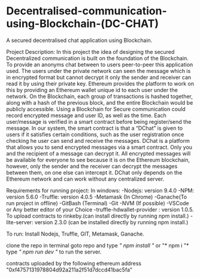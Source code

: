 # Decentralised-communication-using-Blockchain-(DC-CHAT)
A secured decentralised chat application using Blockchain.

Project Description:
In this project the idea of designing the secured Decentralized communication is built on the foundation of the Blockchain. To provide an anonyms chat between to users peer-to-peer this application used. The users under the private network can seen the message which is in encrypted format but cannot decrypt it only the sender and receiver can read it by using their private key. Ethereum provides the platform to work on this by providing an Ethereum wallet unique id to each user under the network. On the Blockchain, each group of transactions is hashed together, along with a hash of the previous block, and the entire Blockchain would be publicly accessible. Using a Blockchain for Secure communication could record encrypted message and user ID, as well as the time. Each user/message is verified in a smart contract before being register/send the message. In our system, the smart contract is that a “DChat” is given to users if it satisfies certain conditions, such as the user registration once checking he user can send and receive the messages. DChat is a platform that allows you to send encrypted messages via a smart contract. Only you and the recipient of a message can decrypt it. All encrypted messages will be available for everyone to see because it is on the Ethereum blockchain, however, only the sender and the receiver can decrypt the messages between them, on one else can intercept it. DChat only depends on the Ethereum network and can work without any centralized server.

Requirements for running project:
In windows:
 -Nodejs: version 9.4.0
 -NPM: version 5.6.0
 -Truffle: version 4.0.5
 -Metamask (In Chrome)
 -Ganache(To run project in offline)
 -GitBash (Terminal)
 -Git 
 -NVM (If possible)
 -VSCode or Any better editor of your Choice
 -truffle-hdwallet-provider : version 1.0.5. To upload contracts to rinkeby.(can install directly by running npm install.)
 -lite-server: version 2.3.0 (can be installed directly by running npm install.)
 
 To run: 
 Install Nodejs, Truffle, GIT, Metamask, Ganache.
 
 clone the repo 
 in terminal goto repo and type *" npm install "* or "* npm i "*
 type *" npm run dev "* to run the server. 

contracts uploaded by the following ethereum address "0xf4757131978804d92a211a2f51d7dccd41bac5fa"
